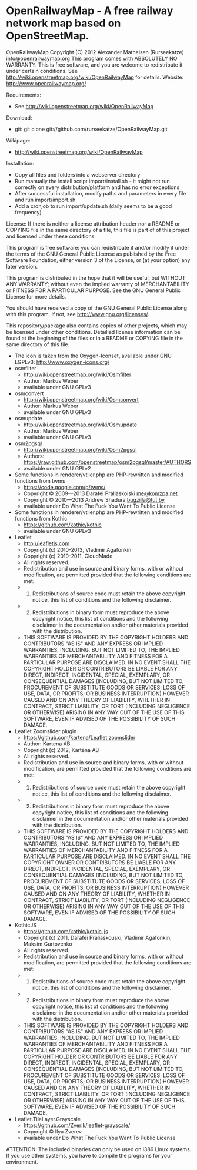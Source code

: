 OpenRailwayMap - A free railway network map based on OpenStreetMap.
===================================================================

OpenRailwayMap Copyright (C) 2012 Alexander Matheisen (Rurseekatze) <info@openrailwaymap.org>
This program comes with ABSOLUTELY NO WARRANTY.
This is free software, and you are welcome to redistribute it under certain conditions.
See http://wiki.openstreetmap.org/wiki/OpenRailwayMap for details.
Website: http://www.openrailwaymap.org/


Requirements:
* See http://wiki.openstreetmap.org/wiki/OpenRailwayMap


Download:
* git: git clone git://github.com/rurseekatze/OpenRailwayMap.git


Wikipage:
* http://wiki.openstreetmap.org/wiki/OpenRailwayMap


Installation:
* Copy all files and folders into a webserver directory
* Run manually the install script import/install.sh - it might not run correctly on every distribution/platform and has no error exceptions
* After successful installation, modify paths and parameters in every file and run import/import.sh
* Add a cronjob to run import/update.sh (daily seems to be a good frequency)


License:
If there is neither a license attribution header nor a README or COPYING file in the same directory of a file, this file is part of of this project and licensed under these conditions:

This program is free software: you can redistribute it and/or modify
it under the terms of the GNU General Public License as published by
the Free Software Foundation, either version 3 of the License, or
(at your option) any later version.

This program is distributed in the hope that it will be useful,
but WITHOUT ANY WARRANTY; without even the implied warranty of
MERCHANTABILITY or FITNESS FOR A PARTICULAR PURPOSE. See the
GNU General Public License for more details.

You should have received a copy of the GNU General Public License
along with this program.  If not, see <http://www.gnu.org/licenses/>.


This repository/package also contains copies of other projects, which may be licensed under other conditions.
Detailled license information can be found at the beginning of the files or in a README or COPYING file in the same directory of this file.

* The icon is taken from the Oxygen-Iconset, available under GNU LGPLv3: http://www.oxygen-icons.org/
* osmfilter
    * http://wiki.openstreetmap.org/wiki/Osmfilter
    * Author: Markus Weber
    * available under GNU GPLv3
* osmconvert
    * http://wiki.openstreetmap.org/wiki/Osmconvert
    * Author: Markus Weber
    * available under GNU GPLv3
* osmupdate
    * http://wiki.openstreetmap.org/wiki/Osmupdate
    * Author: Markus Weber
    * available under GNU GPLv3
* osm2pgsql
    * http://wiki.openstreetmap.org/wiki/Osm2pgsql
    * Authors: https://raw.github.com/openstreetmap/osm2pgsql/master/AUTHORS
    * available under GNU GPLv2
* Some functions in renderer/vtiler.php are PHP-rewritten and modified functions from twms
    * https://code.google.com/p/twms/
    * Copyright © 2009—2013 Darafei Praliaskoiski <me@komzpa.net>
    * Copyright © 2010—2013 Andrew Shadura <bugzilla@tut.by>
    * available under Do What The Fuck You Want To Public License
* Some functions in renderer/vtiler.php are PHP-rewritten and modified functions from Kothic
    * https://github.com/kothic/kothic
    * available under GNU GPLv3
* Leaflet
    * http://leafletjs.com
    * Copyright (c) 2010-2013, Vladimir Agafonkin
    * Copyright (c) 2010-2011, CloudMade
    * All rights reserved.
    * Redistribution and use in source and binary forms, with or without modification, are permitted provided that the following conditions are met:
    * 1. Redistributions of source code must retain the above copyright notice, this list of conditions and the following disclaimer.
    * 2. Redistributions in binary form must reproduce the above copyright notice, this list of conditions and the following disclaimer in the documentation and/or other materials provided with the distribution.
    * THIS SOFTWARE IS PROVIDED BY THE COPYRIGHT HOLDERS AND CONTRIBUTORS "AS IS" AND ANY EXPRESS OR IMPLIED WARRANTIES, INCLUDING, BUT NOT LIMITED TO, THE IMPLIED WARRANTIES OF MERCHANTABILITY AND FITNESS FOR A PARTICULAR PURPOSE ARE DISCLAIMED. IN NO EVENT SHALL THE COPYRIGHT HOLDER OR CONTRIBUTORS BE LIABLE FOR ANY DIRECT, INDIRECT, INCIDENTAL, SPECIAL, EXEMPLARY, OR CONSEQUENTIAL DAMAGES (INCLUDING, BUT NOT LIMITED TO, PROCUREMENT OF SUBSTITUTE GOODS OR SERVICES; LOSS OF USE, DATA, OR PROFITS; OR BUSINESS INTERRUPTION) HOWEVER CAUSED AND ON ANY THEORY OF LIABILITY, WHETHER IN CONTRACT, STRICT LIABILITY, OR TORT (INCLUDING NEGLIGENCE OR OTHERWISE) ARISING IN ANY WAY OUT OF THE USE OF THIS SOFTWARE, EVEN IF ADVISED OF THE POSSIBILITY OF SUCH DAMAGE.
* Leaflet Zoomslider plugin
    * https://github.com/kartena/Leaflet.zoomslider
    * Author: Kartena AB
    * Copyright (c) 2012, Kartena AB
    * All rights reserved.
    * Redistribution and use in source and binary forms, with or without modification, are permitted provided that the following conditions are met:
    * 1. Redistributions of source code must retain the above copyright notice, this list of conditions and the following disclaimer.
    * 2. Redistributions in binary form must reproduce the above copyright notice, this list of conditions and the following disclaimer in the documentation and/or other materials provided with the distribution.
    * THIS SOFTWARE IS PROVIDED BY THE COPYRIGHT HOLDERS AND CONTRIBUTORS "AS IS" AND ANY EXPRESS OR IMPLIED WARRANTIES, INCLUDING, BUT NOT LIMITED TO, THE IMPLIED WARRANTIES OF MERCHANTABILITY AND FITNESS FOR A PARTICULAR PURPOSE ARE DISCLAIMED. IN NO EVENT SHALL THE COPYRIGHT OWNER OR CONTRIBUTORS BE LIABLE FOR ANY DIRECT, INDIRECT, INCIDENTAL, SPECIAL, EXEMPLARY, OR CONSEQUENTIAL DAMAGES (INCLUDING, BUT NOT LIMITED TO, PROCUREMENT OF SUBSTITUTE GOODS OR SERVICES; LOSS OF USE, DATA, OR PROFITS; OR BUSINESS INTERRUPTION) HOWEVER CAUSED AND ON ANY THEORY OF LIABILITY, WHETHER IN CONTRACT, STRICT LIABILITY, OR TORT (INCLUDING NEGLIGENCE OR OTHERWISE) ARISING IN ANY WAY OUT OF THE USE OF THIS SOFTWARE, EVEN IF ADVISED OF THE POSSIBILITY OF SUCH DAMAGE.
* KothicJS
    * https://github.com/kothic/kothic-js
    * Copyright (c) 2011, Darafei Praliaskouski, Vladimir Agafonkin, Maksim Gurtovenko
    * All rights reserved.
    * Redistribution and use in source and binary forms, with or without modification, are permitted provided that the following conditions are met:
    * 1. Redistributions of source code must retain the above copyright notice, this list of conditions and the following disclaimer.
    * 2. Redistributions in binary form must reproduce the above copyright notice, this list of conditions and the following disclaimer in the documentation and/or other materials provided with the distribution.
    * THIS SOFTWARE IS PROVIDED BY THE COPYRIGHT HOLDERS AND CONTRIBUTORS "AS IS" AND ANY EXPRESS OR IMPLIED WARRANTIES, INCLUDING, BUT NOT LIMITED TO, THE IMPLIED WARRANTIES OF MERCHANTABILITY AND FITNESS FOR A PARTICULAR PURPOSE ARE DISCLAIMED. IN NO EVENT SHALL THE COPYRIGHT HOLDER OR CONTRIBUTORS BE LIABLE FOR ANY DIRECT, INDIRECT, INCIDENTAL, SPECIAL, EXEMPLARY, OR CONSEQUENTIAL DAMAGES (INCLUDING, BUT NOT LIMITED TO, PROCUREMENT OF SUBSTITUTE GOODS OR SERVICES; LOSS OF USE, DATA, OR PROFITS; OR BUSINESS INTERRUPTION) HOWEVER CAUSED AND ON ANY THEORY OF LIABILITY, WHETHER IN CONTRACT, STRICT LIABILITY, OR TORT (INCLUDING NEGLIGENCE OR OTHERWISE) ARISING IN ANY WAY OUT OF THE USE OF THIS SOFTWARE, EVEN IF ADVISED OF THE POSSIBILITY OF SUCH DAMAGE.
* Leaflet.TileLayer.Grayscale
    * https://github.com/Zverik/leaflet-grayscale/
    * Copyright © Ilya Zverev
    * available under Do What The Fuck You Want To Public License


ATTENTION: The included binaries can only be used on i386 Linux systems. If you use other systems, you have to compile the programs for your environment.
